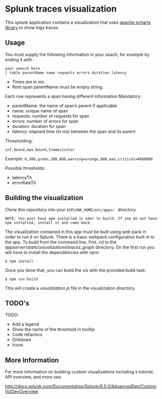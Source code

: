 # Splunk traces visualization

This splunk application contains a visualization that uses [apache echarts library](https://echarts.apache.org/en/index.html) to show logs traces.

## Usage

You must supply the following information in your seach, for example by ending it with :

```
your search here
| table parentName name requests errors duration latency
```

- Times are in ms.
- Root span parentName must be empty string.

Each row represents a span having different information
Mandatory:
- parentName: the name of span’s parent if applicable
- name: unique name of span
- requests: number of requests for span
- errors: number of errors for span
- duration: duration for span
- latency: elapsed time (in ms) between the span and its parent
	
Thresholding:

```inf_bound,max_bound,[name=]color```

Example: ```0,300,green,300,800,warning=orange,800,max,critical=#800000```

Possible thresholds:
- latencyTh
- errorRateTh


## Building the visualization

Clone this repository into your ```$SPLUNK_HOME/etc/apps/ ``` directory.

	NOTE: You must have npm installed in oder to build. If you do not have npm installed, install it and come back. 
	
The visualization contained in this app must be built using web pack in order to run it on Splunk. There is a basic webpack configuration built in to the app. To build from the command line, first, cd to the *appserver\static\visualizations\traces_graph* directory. On the first run you will have to install the dependeincies with npm:

```
$ npm install
```
Once you done that, you can build the viz with the provided build task:

```
$ npm run build
```

This will create a *visualization.js* file in the visualization directory. 

## TODO's

TODO:
- Add a legend
- Show the name of the threshold in tooltip
- Code refactors
- Drilldown
- Icons


## More Information
For more information on building custom visualizations including a tutorial, API overview, and more see:

http://docs.splunk.com/Documentation/Splunk/6.5.0/AdvancedDev/CustomVizDevOverview
